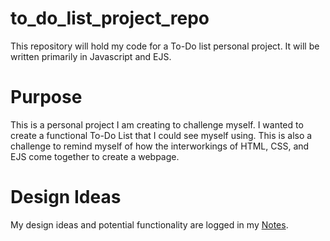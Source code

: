 # to_do_list_project_repo
This repository will hold my code for a To-Do list personal project. It will be written primarily in Javascript and EJS.

# Purpose
This is a personal project I am creating to challenge myself. I wanted to create a functional To-Do List that I 
could see myself using. This is also a challenge to remind myself of how the interworkings of HTML, CSS, and EJS
come together to create a webpage. 

# Design Ideas
My design ideas and potential functionality are logged in my [Notes](https://github.com/TSonGit/to_do_list_project_repo/blob/main/notes.txt).